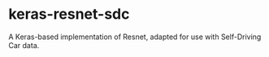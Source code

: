 # keras-resnet-sdc
A Keras-based implementation of Resnet, adapted for use with Self-Driving Car data.
